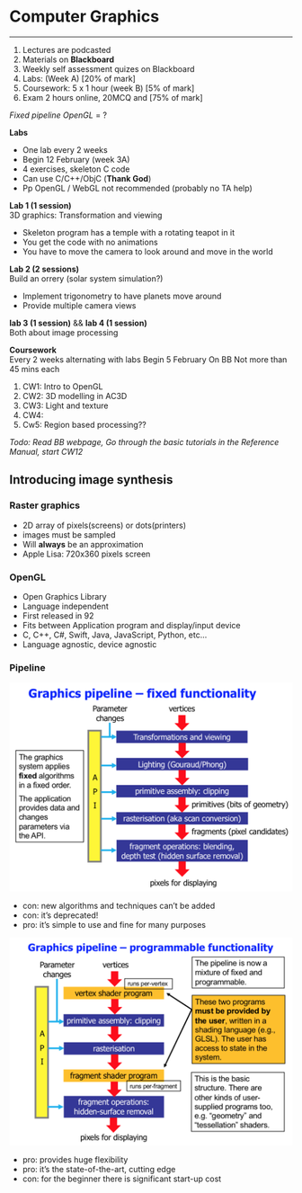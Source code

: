 Computer Graphics
===
---
1. Lectures are podcasted
2. Materials on **Blackboard**
3. Weekly self assessment quizes on Blackboard
5. Labs: (Week A) [20% of mark]
6. Coursework: 5 x 1 hour (week B) [5% of mark]
7. Exam 2 hours online, 20MCQ and [75% of mark]

*Fixed pipeline OpenGL* = ?  

**Labs**

- One lab every 2 weeks  
- Begin 12 February (week 3A)  
- 4 exercises, skeleton C code  
- Can use C/C++/ObjC (**Thank God**)  
- Pp OpenGL / WebGL not recommended (probably no TA help)  

**Lab 1 (1 session)**  
3D graphics: Transformation and viewing

- Skeleton program has a temple with a rotating teapot in it  
- You get the code with no animations  
- You have to move the camera to look around and move in the world  

**Lab 2 (2 sessions)**  
Build an orrery (solar system simulation?)

- Implement trigonometry to have planets move around
- Provide multiple camera views

**lab 3 (1 session)** &&
**lab 4 (1 session)**  
Both about image processing

**Coursework**  
Every 2 weeks alternating with labs
Begin 5 February
On BB
Not more than 45 mins each

1. CW1: Intro to OpenGL
2. CW2: 3D modelling in AC3D
3. CW3: Light and texture
4. CW4: 
5. Cw5: Region based processing??

*Todo: Read BB webpage, Go through the basic tutorials in the Reference Manual, start CW12*

## Introducing image synthesis

### Raster graphics

* 2D array of pixels(screens) or dots(printers)
* images must be sampled
* Will **always** be an approximation
* Apple Lisa: 720x360 pixels screen

### OpenGL

* Open Graphics Library
* Language independent
* First released in 92
* Fits between Application program and display/input device
* C, C++, C#, Swift, Java, JavaScript, Python, etc...
* Language agnostic, device agnostic

### Pipeline

![pipeline](pipeline.png)

* con: new algorithms and techniques can’t be added
* con: it’s deprecated!
* pro: it’s simple to use and fine for many purposes

![programmable-pipeline](programmable-pipeline.png)

* pro: provides huge flexibility
* pro: it’s the state-of-the-art, cutting edge
* con: for the beginner there is significant start-up cost


